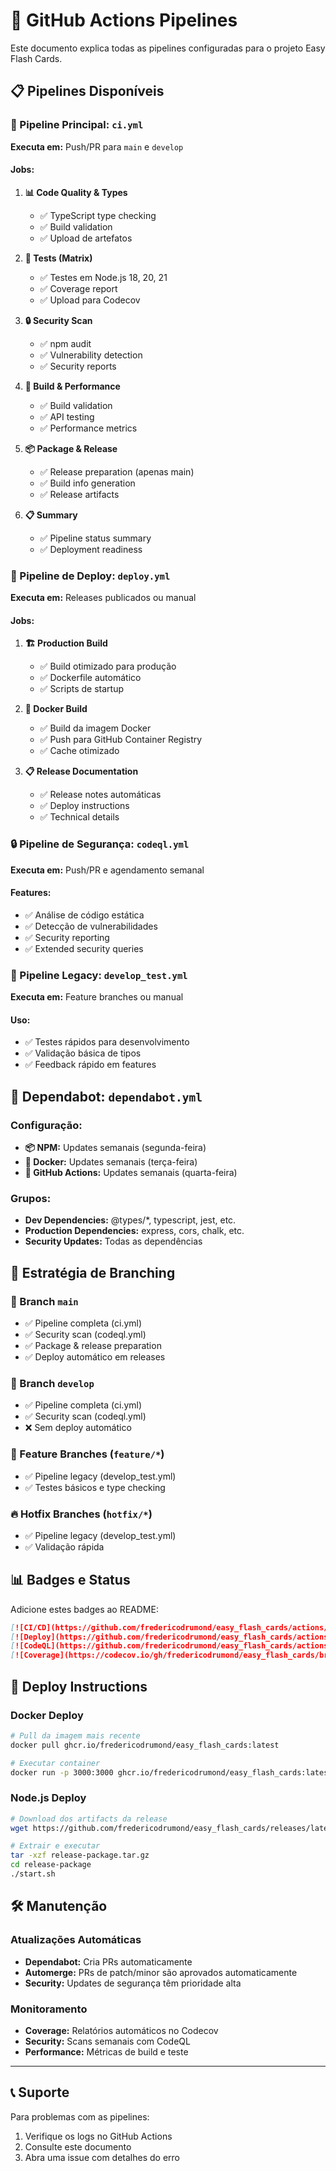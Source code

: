 # 🚀 GitHub Actions Pipelines

Este documento explica todas as pipelines configuradas para o projeto Easy Flash Cards.

## 📋 Pipelines Disponíveis

### 🔄 Pipeline Principal: `ci.yml`
**Executa em:** Push/PR para `main` e `develop`

#### Jobs:
1. **📊 Code Quality & Types**
   - ✅ TypeScript type checking
   - ✅ Build validation
   - ✅ Upload de artefatos

2. **🧪 Tests (Matrix)**
   - ✅ Testes em Node.js 18, 20, 21
   - ✅ Coverage report
   - ✅ Upload para Codecov

3. **🔒 Security Scan**
   - ✅ npm audit
   - ✅ Vulnerability detection
   - ✅ Security reports

4. **🚀 Build & Performance**
   - ✅ Build validation
   - ✅ API testing
   - ✅ Performance metrics

5. **📦 Package & Release**
   - ✅ Release preparation (apenas main)
   - ✅ Build info generation
   - ✅ Release artifacts

6. **📋 Summary**
   - ✅ Pipeline status summary
   - ✅ Deployment readiness

### 🚀 Pipeline de Deploy: `deploy.yml`
**Executa em:** Releases publicados ou manual

#### Jobs:
1. **🏗️ Production Build**
   - ✅ Build otimizado para produção
   - ✅ Dockerfile automático
   - ✅ Scripts de startup

2. **🐳 Docker Build**
   - ✅ Build da imagem Docker
   - ✅ Push para GitHub Container Registry
   - ✅ Cache otimizado

3. **📋 Release Documentation**
   - ✅ Release notes automáticas
   - ✅ Deploy instructions
   - ✅ Technical details

### 🔒 Pipeline de Segurança: `codeql.yml`
**Executa em:** Push/PR e agendamento semanal

#### Features:
- ✅ Análise de código estática
- ✅ Detecção de vulnerabilidades
- ✅ Security reporting
- ✅ Extended security queries

### 🔧 Pipeline Legacy: `develop_test.yml`
**Executa em:** Feature branches ou manual

#### Uso:
- ✅ Testes rápidos para desenvolvimento
- ✅ Validação básica de tipos
- ✅ Feedback rápido em features

## 🔄 Dependabot: `dependabot.yml`

### Configuração:
- **📦 NPM:** Updates semanais (segunda-feira)
- **🐳 Docker:** Updates semanais (terça-feira)  
- **🔧 GitHub Actions:** Updates semanais (quarta-feira)

### Grupos:
- **Dev Dependencies:** @types/*, typescript, jest, etc.
- **Production Dependencies:** express, cors, chalk, etc.
- **Security Updates:** Todas as dependências

## 🎯 Estratégia de Branching

### 🌟 Branch `main`
- ✅ Pipeline completa (ci.yml)
- ✅ Security scan (codeql.yml)
- ✅ Package & release preparation
- ✅ Deploy automático em releases

### 🔧 Branch `develop`
- ✅ Pipeline completa (ci.yml)
- ✅ Security scan (codeql.yml)
- ❌ Sem deploy automático

### 🚀 Feature Branches (`feature/*`)
- ✅ Pipeline legacy (develop_test.yml)
- ✅ Testes básicos e type checking

### 🔥 Hotfix Branches (`hotfix/*`)
- ✅ Pipeline legacy (develop_test.yml)
- ✅ Validação rápida

## 📊 Badges e Status

Adicione estes badges ao README:

```markdown
[![CI/CD](https://github.com/fredericodrumond/easy_flash_cards/actions/workflows/ci.yml/badge.svg)](https://github.com/fredericodrumond/easy_flash_cards/actions/workflows/ci.yml)
[![Deploy](https://github.com/fredericodrumond/easy_flash_cards/actions/workflows/deploy.yml/badge.svg)](https://github.com/fredericodrumond/easy_flash_cards/actions/workflows/deploy.yml)
[![CodeQL](https://github.com/fredericodrumond/easy_flash_cards/actions/workflows/codeql.yml/badge.svg)](https://github.com/fredericodrumond/easy_flash_cards/actions/workflows/codeql.yml)
[![Coverage](https://codecov.io/gh/fredericodrumond/easy_flash_cards/branch/main/graph/badge.svg)](https://codecov.io/gh/fredericodrumond/easy_flash_cards)
```

## 🚀 Deploy Instructions

### Docker Deploy
```bash
# Pull da imagem mais recente
docker pull ghcr.io/fredericodrumond/easy_flash_cards:latest

# Executar container
docker run -p 3000:3000 ghcr.io/fredericodrumond/easy_flash_cards:latest
```

### Node.js Deploy
```bash
# Download dos artifacts da release
wget https://github.com/fredericodrumond/easy_flash_cards/releases/latest/download/release-package.tar.gz

# Extrair e executar
tar -xzf release-package.tar.gz
cd release-package
./start.sh
```

## 🛠️ Manutenção

### Atualizações Automáticas
- **Dependabot:** Cria PRs automaticamente
- **Automerge:** PRs de patch/minor são aprovados automaticamente
- **Security:** Updates de segurança têm prioridade alta

### Monitoramento
- **Coverage:** Relatórios automáticos no Codecov
- **Security:** Scans semanais com CodeQL
- **Performance:** Métricas de build e teste

---

## 📞 Suporte

Para problemas com as pipelines:
1. Verifique os logs no GitHub Actions
2. Consulte este documento
3. Abra uma issue com detalhes do erro 